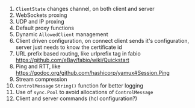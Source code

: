 1. `ClientState` changes channel, on both client and server
1. WebSockets proxing
1. UDP and IP proxing
1. Default proxy functions
1. Dynamic `AllowedClient` management
1. Client driven configuration, on connect client sends it's configuration, server just needs to know the certificate id
1. URL prefix based routing, like urlprefix tag in fabio https://github.com/eBay/fabio/wiki/Quickstart
1. Ping and RTT, like https://godoc.org/github.com/hashicorp/yamux#Session.Ping
1. Stream compression
1. `ControlMessage` `String()` function for better logging
1. Use of `sync.Pool` to avoid allocations of `ControlMessage`
1. Client and server commands (hcl configuration?)
